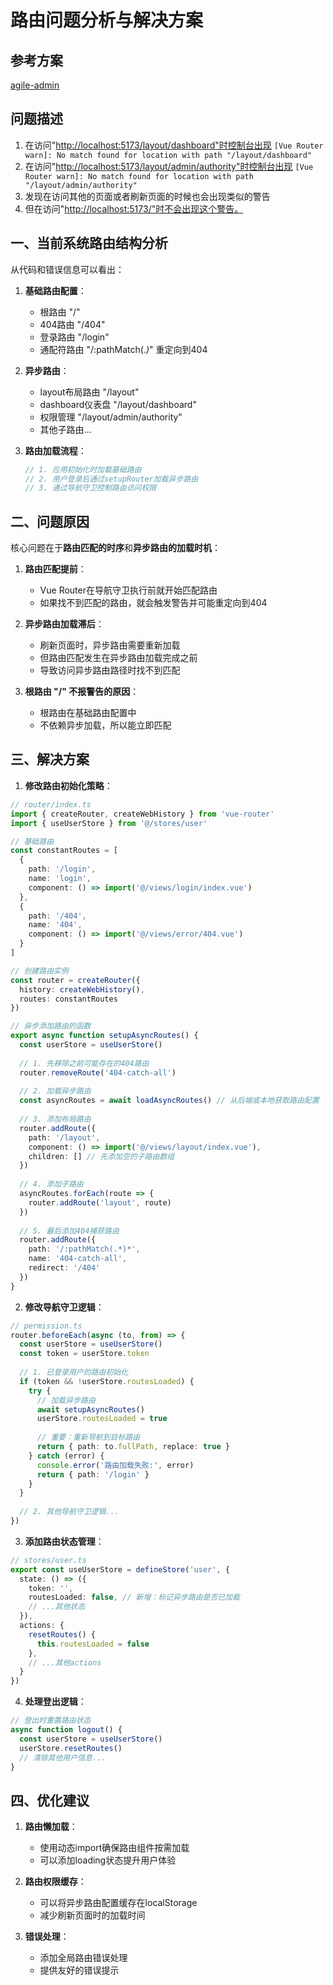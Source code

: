 
# 路由问题分析与解决方案

## 参考方案

[agile-admin](https://github.com/gmingchen/agile-admin)

## 问题描述

1. 在访问"<http://localhost:5173/layout/dashboard"时控制台出现> `[Vue Router warn]: No match found for location with path "/layout/dashboard"`
2. 在访问"<http://localhost:5173/layout/admin/authority"时控制台出现> `[Vue Router warn]: No match found for location with path "/layout/admin/authority"`
3. 发现在访问其他的页面或者刷新页面的时候也会出现类似的警告
4. 但在访问"<http://localhost:5173/"时不会出现这个警告。>

## 一、当前系统路由结构分析

从代码和错误信息可以看出：

1. **基础路由配置**：
   - 根路由 "/"
   - 404路由 "/404"
   - 登录路由 "/login"
   - 通配符路由 "/:pathMatch(.*)*" 重定向到404

2. **异步路由**：
   - layout布局路由 "/layout"
   - dashboard仪表盘 "/layout/dashboard"
   - 权限管理 "/layout/admin/authority"
   - 其他子路由...

3. **路由加载流程**：

   ```javascript
   // 1. 应用初始化时加载基础路由
   // 2. 用户登录后通过setupRouter加载异步路由
   // 3. 通过导航守卫控制路由访问权限
   ```

## 二、问题原因

核心问题在于**路由匹配的时序**和**异步路由的加载时机**：

1. **路由匹配提前**：
   - Vue Router在导航守卫执行前就开始匹配路由
   - 如果找不到匹配的路由，就会触发警告并可能重定向到404

2. **异步路由加载滞后**：
   - 刷新页面时，异步路由需要重新加载
   - 但路由匹配发生在异步路由加载完成之前
   - 导致访问异步路由路径时找不到匹配

3. **根路由 "/" 不报警告的原因**：
   - 根路由在基础路由配置中
   - 不依赖异步加载，所以能立即匹配

## 三、解决方案

1. **修改路由初始化策略**：

```typescript
// router/index.ts
import { createRouter, createWebHistory } from 'vue-router'
import { useUserStore } from '@/stores/user'

// 基础路由
const constantRoutes = [
  {
    path: '/login',
    name: 'login',
    component: () => import('@/views/login/index.vue')
  },
  {
    path: '/404',
    name: '404',
    component: () => import('@/views/error/404.vue')
  }
]

// 创建路由实例
const router = createRouter({
  history: createWebHistory(),
  routes: constantRoutes
})

// 异步添加路由的函数
export async function setupAsyncRoutes() {
  const userStore = useUserStore()
  
  // 1. 先移除之前可能存在的404路由
  router.removeRoute('404-catch-all')
  
  // 2. 加载异步路由
  const asyncRoutes = await loadAsyncRoutes() // 从后端或本地获取路由配置
  
  // 3. 添加布局路由
  router.addRoute({
    path: '/layout',
    component: () => import('@/views/layout/index.vue'),
    children: [] // 先添加空的子路由数组
  })
  
  // 4. 添加子路由
  asyncRoutes.forEach(route => {
    router.addRoute('layout', route)
  })
  
  // 5. 最后添加404捕获路由
  router.addRoute({
    path: '/:pathMatch(.*)*',
    name: '404-catch-all',
    redirect: '/404'
  })
}
```

2. **修改导航守卫逻辑**：

```typescript
// permission.ts
router.beforeEach(async (to, from) => {
  const userStore = useUserStore()
  const token = userStore.token
  
  // 1. 已登录用户的路由初始化
  if (token && !userStore.routesLoaded) {
    try {
      // 加载异步路由
      await setupAsyncRoutes()
      userStore.routesLoaded = true
      
      // 重要：重新导航到目标路由
      return { path: to.fullPath, replace: true }
    } catch (error) {
      console.error('路由加载失败:', error)
      return { path: '/login' }
    }
  }
  
  // 2. 其他导航守卫逻辑...
})
```

3. **添加路由状态管理**：

```typescript
// stores/user.ts
export const useUserStore = defineStore('user', {
  state: () => ({
    token: '',
    routesLoaded: false, // 新增：标记异步路由是否已加载
    // ...其他状态
  }),
  actions: {
    resetRoutes() {
      this.routesLoaded = false
    },
    // ...其他actions
  }
})
```

4. **处理登出逻辑**：

```typescript
// 登出时重置路由状态
async function logout() {
  const userStore = useUserStore()
  userStore.resetRoutes()
  // 清除其他用户信息...
}
```

## 四、优化建议

1. **路由懒加载**：
   - 使用动态import确保路由组件按需加载
   - 可以添加loading状态提升用户体验

2. **路由权限缓存**：
   - 可以将异步路由配置缓存在localStorage
   - 减少刷新页面时的加载时间

3. **错误处理**：
   - 添加全局路由错误处理
   - 提供友好的错误提示
